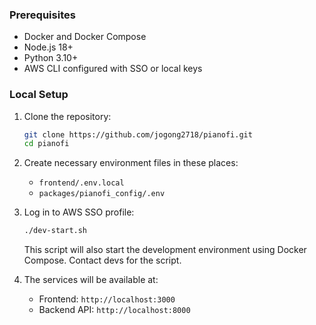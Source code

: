 ### Prerequisites

- Docker and Docker Compose
- Node.js 18+
- Python 3.10+
- AWS CLI configured with SSO or local keys

### Local Setup

1.  Clone the repository:

    ```bash
    git clone https://github.com/jogong2718/pianofi.git
    cd pianofi
    ```

2.  Create necessary environment files in these places:

    - `frontend/.env.local`
    - `packages/pianofi_config/.env`

3.  Log in to AWS SSO profile:

    ```bash
    ./dev-start.sh
    ```

    This script will also start the development environment using Docker Compose.
    Contact devs for the script.

4.  The services will be available at:
    - Frontend: `http://localhost:3000`
    - Backend API: `http://localhost:8000`
